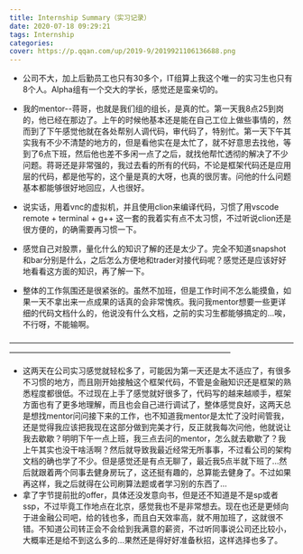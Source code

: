 ```yaml
---
title: Internship Summary（实习记录）
date: 2020-07-18 09:29:21
tags: Internship
categories:
cover: https://p.qqan.com/up/2019-9/2019921106136688.png
---
```

<meta name="referrer" content="no-referrer" />



- 公司不大，加上后勤员工也只有30多个，IT组算上我这个唯一的实习生也只有8个人。Alpha组有一个交大的学长，感觉还是蛮亲切的。

- 我的mentor--蒋哥，也就是我们组的组长，是真的忙。第一天我8点25到岗的，他已经在那边了。上午的时候他基本还是能在自己工位上做些事情的，然而到了下午感觉他就在各处帮别人调代码，审代码了，特别忙。第一天下午其实我有不少不清楚的地方的，但是看他实在是太忙了，就不好意思去找他，等到了6点下班，然后他也差不多闲一点了之后，就找他帮忙透彻的解决了不少问题。蒋哥还是非常强的，我过去看的所有的代码，不论是框架代码还是应用层的代码，都是他写的，这个量是真的大呀，也真的很厉害。问他的什么问题基本都能够很好地回应，人也很好。

- 说实话，用着vnc的虚拟机，并且使用clion来编译代码，习惯了用vscode remote + terminal + g++ 这一套的我着实有点不太习惯，不过听说clion还是很方便的，的确需要再习惯一下。

- 感觉自己对股票，量化什么的知识了解的还是太少了。完全不知道snapshot和bar分别是什么，之后怎么方便地和trader对接代码呢？感觉还是应该好好地看看这方面的知识，再了解一下。

- 整体的工作氛围还是很紧张的。虽然不加班，但是工作时间不怎么能摸鱼，如果一天不拿出来一点成果的话真的会非常愧疚。我问我mentor想要一些更详细的代码文档什么的，他说没有什么文档，之前的实习生都能够搞定的...唉，不行呀，不能输啊。

————————————————————————————————————————————————————————————————

- 这两天在公司实习感觉就轻松多了，可能因为第一天还是太不适应了，有很多不习惯的地方，而且刚开始接触这个框架代码，不管是金融知识还是框架的熟悉程度都很低。不过现在上手了感觉就好很多了，代码写的越来越顺手，框架方面也有了更多地理解，而且也会自己进行调试了，整体感觉良好，这两天总是想找mentor问问接下来的工作，也不知道我mentor是太忙了没时间管我，还是觉得我应该把我现在这部分做到完美才行，反正就我每次问他，他就说让我去歇歇？明明下午一点上班，我三点去问的mentor，怎么就去歇歇了？我上午其实也没干啥活啊？然后就导致我最近经常无所事事，不过看公司的架构文档的确也学了不少。但是感觉还是有点无聊了，最近我5点半就下班了...然后就跟着两个同事去健身房玩了，这还挺有趣的，总算能去健身了。不过如果再这样，我之后就得在公司刷算法题或者学习别的东西了...
- 拿了字节提前批的offer，具体还没发意向书，但是还不知道是不是sp或者ssp，不过毕竟工作地点在北京，感觉我也不是非常想去。现在也还是更倾向于进金融公司吧，给的钱也多，而且白天效率高，就不用加班了，这就很不错。不知道公司转正会不会给到我满意的薪资，不过听同事说公司还比较小，大概率还是给不到这么多的...果然还是得好好准备秋招，这样选择也多了。


